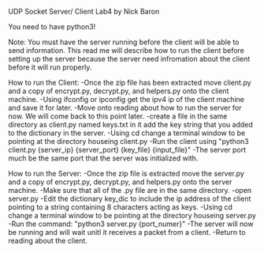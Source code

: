 UDP Socket Server/ Client Lab4
by Nick Baron

You need to have python3!

Note: You must have the server running before the client will be able to send information. This read me will describe how to run the client before setting up
the server because the server need infromation about the client before it will run properly.

How to run the Client:
-Once the zip file has been extracted move client.py and a copy of encrypt.py, decrypt.py, and helpers.py onto the client machine.
-Using ifconfig or ipconfig get the ipv4 ip of the client machine and save it for later.
-Move onto reading about how to run the server for now. We will come back to this point later.
-create a file in the same directory as client.py named keys.txt in it add the key string that you added to the dictionary in the server.
-Using cd change a terminal window to be pointing at the directory houseing client.py
-Run the client using "python3 client.py {server_ip} {server_port} {key_file} {input_file}"
-The server port much be the same port that the server was initialized with.

How to run the Server:
-Once the zip file is extracted move the server.py and a copy of encrypt.py, decrypt.py, and helpers.py onto the server machine.
-Make sure that all of the .py file are in the same directory.
-open server.py
-Edit the dictionary key_dic to include the ip address of the client pointing to a string containing 8 characters acting as keys.
-Using cd change a terminal window to be pointing at the directory houseing server.py
-Run the command: "python3 server.py {port_numer}"
-The server will now be running and will wait unitl it receives a packet from a client.
-Return to reading about the client.
